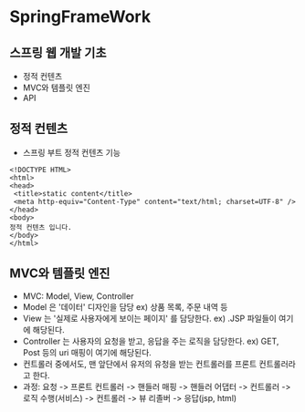 # SpringFrameWork


## 스프링 웹 개발 기초
- 정적 컨텐츠
- MVC와 템플릿 엔진
- API

## 정적 컨텐츠
- 스프링 부트 정적 컨텐츠 기능
```
<!DOCTYPE HTML>
<html>
<head>
 <title>static content</title>
 <meta http-equiv="Content-Type" content="text/html; charset=UTF-8" />
</head>
<body>
정적 컨텐츠 입니다.
</body>
</html>

```

## MVC와 템플릿 엔진
- MVC: Model, View, Controller
- Model 은 '데이터' 디자인을 담당 ex) 상품 목록, 주문 내역 등
- View 는 '실제로 사용자에게 보이는 페이지' 를 담당한다. ex) .JSP 파일들이 여기에 해당된다.
- Controller 는 사용자의 요청을 받고, 응답을 주는 로직을 담당한다. ex) GET, Post 등의 uri 매핑이 여기에 해당된다.
- 컨트롤러 중에서도, 맨 앞단에서 유저의 유청을 받는 컨트롤러를 프론트 컨트롤러라고 한다.
- 과정: 요청 -> 프론트 컨트롤러 -> 핸들러 매핑 -> 핸들러 어댑터 -> 컨트롤러 -> 로직 수행(서비스) -> 컨트롤러 -> 뷰 리졸버 -> 응답(jsp, html)
